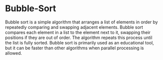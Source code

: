 # Bubble-Sort
Bubble sort is a simple algorithm that arranges a list of elements in order by repeatedly comparing and swapping adjacent elements. Bubble sort compares each element in a list to the element next to it, swapping their positions if they are out of order. The algorithm repeats this process until the list is fully sorted. Bubble sort is primarily used as an educational tool, but it can be faster than other algorithms when parallel processing is allowed.
